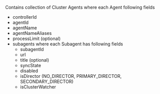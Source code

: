 Contains collection of Cluster Agents where each Agent following fields
* controllerId
* agentId
* agentName
* agentNameAliases
* processLimit (optional)
* subagents where each Subagent has following fields
	* subagentId
	* url
	* title (optional)
	* syncState
	* disabled
	* isDirector (NO_DIRECTOR, PRIMARY_DIRECTOR, SECONDARY_DIRECTOR)
	* isClusterWatcher